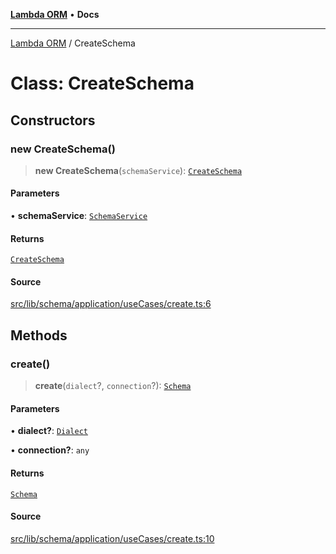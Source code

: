 [**Lambda ORM**](../README.md) • **Docs**

***

[Lambda ORM](../README.md) / CreateSchema

# Class: CreateSchema

## Constructors

### new CreateSchema()

> **new CreateSchema**(`schemaService`): [`CreateSchema`](CreateSchema.md)

#### Parameters

• **schemaService**: [`SchemaService`](SchemaService.md)

#### Returns

[`CreateSchema`](CreateSchema.md)

#### Source

[src/lib/schema/application/useCases/create.ts:6](https://github.com/lambda-orm/lambdaorm-base/blob/b218b3f63a52b1177feec1e7ed5eb0f37947c503/src/lib/schema/application/useCases/create.ts#L6)

## Methods

### create()

> **create**(`dialect`?, `connection`?): [`Schema`](../interfaces/Schema.md)

#### Parameters

• **dialect?**: [`Dialect`](../enumerations/Dialect.md)

• **connection?**: `any`

#### Returns

[`Schema`](../interfaces/Schema.md)

#### Source

[src/lib/schema/application/useCases/create.ts:10](https://github.com/lambda-orm/lambdaorm-base/blob/b218b3f63a52b1177feec1e7ed5eb0f37947c503/src/lib/schema/application/useCases/create.ts#L10)

